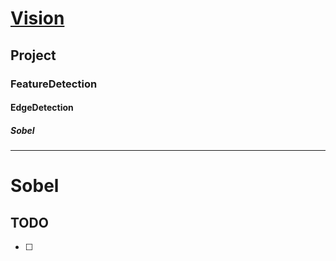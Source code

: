 # [Vision](https://github.com/liuwake/Vision)

## Project

### FeatureDetection

#### EdgeDetection

##### Sobel
----
# Sobel

##
##



## TODO
- [ ] 